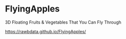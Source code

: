 # FlyingApples
3D Floating Fruits &amp; Vegetables That You Can Fly Through

https://rawbdata.github.io/FlyingApples/
